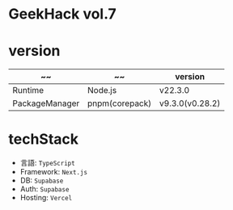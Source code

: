 # GeekHack vol.7

# version
| ~~             | ~~             | version         |
| -------------- | -------------- | --------------- |
| Runtime        | Node.js        | v22.3.0         |
| PackageManager | pnpm(corepack) | v9.3.0(v0.28.2) |

# techStack
- 言語: `TypeScript`
- Framework: `Next.js`
- DB: `Supabase`
- Auth: `Supabase`
- Hosting: `Vercel`
